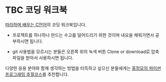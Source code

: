# TBC 코딩 워크북

[따라하며 배우는 C언어](https://www.inflearn.com/course/following-c)의 코딩 워크북입니다.

- 프로젝트를 하나하나 만드는 수고를 덜어드리기 위한 것이며 내요을 채워가면서 공부하시면 됩니다.

- git 사용법을 모르시는 분들은 오른쪽 위의 녹색 버튼 Clone or download로 압축 파일을 받아서 사용하시면 됩니다.

다양한 응용 분야와 함께 생각하는 방법을 터득하고 싶으신 분들에게는 [홍정모의 파이썬 프로그래밍 추월코스](https://honglab.co.kr/courses/python)를 추천합니다.
